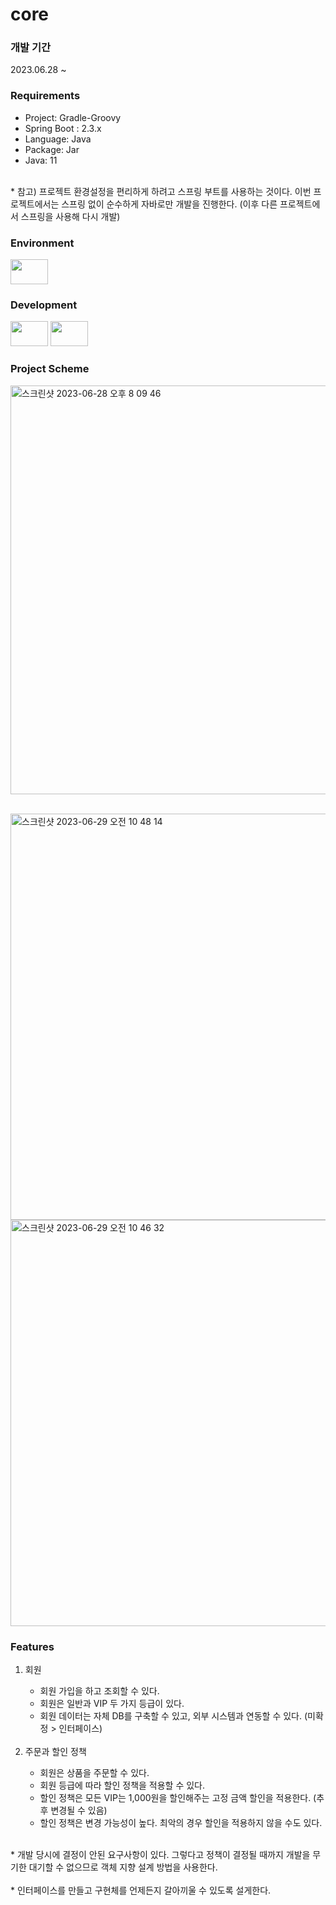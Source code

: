 # core #

### 개발 기간 ###
2023.06.28 ~ 

### Requirements ### 
<ul>
  <li>Project: Gradle-Groovy</li>
  <li>Spring Boot : 2.3.x</li>
  <li>Language: Java</li>
  <li>Package: Jar</li>
  <li>Java: 11</li>
</ul>
<br>
* 참고) 프로젝트 환경설정을 편리하게 하려고 스프링 부트를 사용하는 것이다. 이번 프로젝트에서는 스프링 없이
순수하게 자바로만 개발을 진행한다. (이후 다른 프로젝트에서 스프링을 사용해 다시 개발)

### Environment ###
<img src="https://github.com/DebbieIsFree/core/assets/83392219/f5d87422-293f-4147-ba8d-f1357c5cfd11" width="60" height="40"/>

### Development ###
<img src="https://github.com/DebbieIsFree/DebbieIsFree/assets/83392219/4fc55c7f-1deb-4c52-99c1-3b961f360a00" width="60" height="40"/>
<img src="https://github.com/DebbieIsFree/DebbieIsFree/assets/83392219/a567dfe3-a522-4666-9222-488b8e8fe8b0" width="60" height="40"/>

### Project Scheme ###
<img width="654" alt="스크린샷 2023-06-28 오후 8 09 46" src="https://github.com/DebbieIsFree/core/assets/83392219/eff204e0-f622-402b-9ed4-9b4d777f80f5"><br><br>

<img width="650" alt="스크린샷 2023-06-29 오전 10 48 14" src="https://github.com/DebbieIsFree/core/assets/83392219/32317c51-d1bd-48b5-bb85-f9d79c23eae2">
<img width="650" alt="스크린샷 2023-06-29 오전 10 46 32" src="https://github.com/DebbieIsFree/core/assets/83392219/f20242c7-96be-45d6-babe-1136e294cbee">

### Features ###
<ol>
  <li>회원</li>
  <ul>
    <li>회원 가입을 하고 조회할 수 있다.</li>
    <li>회원은 일반과 VIP 두 가지 등급이 있다.</li>
    <li>회원 데이터는 자체 DB를 구축할 수 있고, 외부 시스템과 연동할 수 있다. (미확정 > 인터페이스)</li>
  </ul>
  <br>
  <li>주문과 할인 정책</li>
   <ul>
    <li>회원은 상품을 주문할 수 있다.</li>
    <li>회원 등급에 따라 할인 정책을 적용할 수 있다.</li>
    <li>할인 정책은 모든 VIP는 1,000원을 할인해주는 고정 금액 할인을 적용한다. (추후 변경될 수 있음)</li>
    <li>할인 정책은 변경 가능성이 높다. 최악의 경우 할인을 적용하지 않을 수도 있다.</li>
  </ul>
</ol>
<br>
* 개발 당시에 결정이 안된 요구사항이 있다. 그렇다고 정책이 결정될 때까지 개발을 무기한 대기할 수 없으므로 
객체 지향 설계 방법을 사용한다. <br><br>
* 인터페이스를 만들고 구현체를 언제든지 갈아끼울 수 있도록 설게한다.

